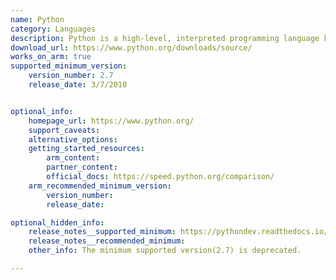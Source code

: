 ```yaml
---
name: Python
category: Languages
description: Python is a high-level, interpreted programming language known for its simplicity and readability, widely used in web development, data analysis, artificial intelligence, and scientific computing, with a large standard library and active community support.
download_url: https://www.python.org/downloads/source/
works_on_arm: true
supported_minimum_version:
    version_number: 2.7
    release_date: 3/7/2010


optional_info:
    homepage_url: https://www.python.org/
    support_caveats: 
    alternative_options: 
    getting_started_resources:
        arm_content:
        partner_content:
        official_docs: https://speed.python.org/comparison/
    arm_recommended_minimum_version:
        version_number: 
        release_date:

optional_hidden_info:
    release_notes__supported_minimum: https://pythondev.readthedocs.io/platforms.html
    release_notes__recommended_minimum: 
    other_info: The minimum supported version(2.7) is deprecated.

---
```

